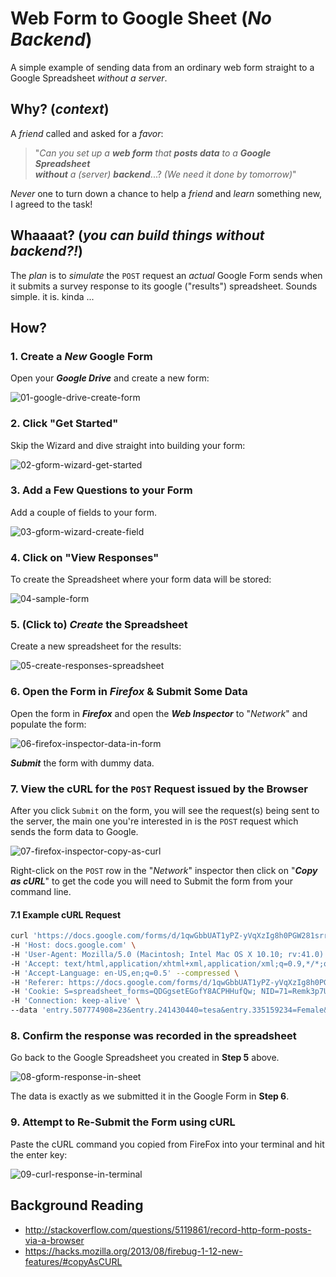 # Web Form to Google Sheet (*No Backend*)

A simple example of sending data from an ordinary web form
straight to a Google Spreadsheet *without a server*.

## Why? (*context*)

A *friend* called and asked for a *favor*:

> "*Can you set up a* ***web form***
*that* ***posts data*** *to a*
***Google Spreadsheet***  
***without*** *a (server)* ***backend***...?
*(We need it done by tomorrow)*"

*Never* one to turn down a chance to help a *friend*
and *learn* something new, I agreed to the task!

## Whaaaat? (*you can build things without backend?!*)

The *plan* is to *simulate* the `POST` request an *actual* Google Form sends when it submits a survey response to its google ("results") spreadsheet. Sounds simple. it is. kinda ...

## How?

### 1. Create a *New* Google Form

Open your ***Google Drive*** and create a new form:

![01-google-drive-create-form](https://cloud.githubusercontent.com/assets/194400/10529330/d9c59f4a-7394-11e5-9e22-ad92c45553c3.png)

### 2. Click "Get Started"

Skip the Wizard and dive straight into building your form:

![02-gform-wizard-get-started](https://cloud.githubusercontent.com/assets/194400/10529351/1b604270-7395-11e5-8617-92152180e157.png)


### 3. Add a Few Questions to your Form

Add a couple of fields to your form.

![03-gform-wizard-create-field](https://cloud.githubusercontent.com/assets/194400/10529380/565eb852-7395-11e5-99a4-50a80a77fd54.png)

### 4. Click on "View Responses"

To create the Spreadsheet where your form data will be stored:

![04-sample-form](https://cloud.githubusercontent.com/assets/194400/10529416/c2fc9538-7395-11e5-99ee-d0ddc9d1e16e.png)

### 5. (Click to) *Create* the Spreadsheet

Create a new spreadsheet for the results:

![05-create-responses-spreadsheet](https://cloud.githubusercontent.com/assets/194400/10529468/2153de70-7396-11e5-996a-908c2ac7e2ac.png)

### 6. Open the Form in *Firefox* & Submit Some Data

Open the form in ***Firefox*** and open the ***Web Inspector*** to "*Network*" and populate the form:

![06-firefox-inspector-data-in-form](https://cloud.githubusercontent.com/assets/194400/10529708/38a8a23e-7398-11e5-9528-314ce856ef8f.png)

***Submit*** the form with dummy data.

### 7. View the cURL for the `POST` Request issued by the Browser

After you click `Submit` on the form, you will see the request(s)
being sent to the server, the main one you're interested in
is the `POST` request which sends the form data to Google.

![07-firefox-inspector-copy-as-curl](https://cloud.githubusercontent.com/assets/194400/10529578/1e03925a-7397-11e5-8dec-9dce7523a8b0.png)

Right-click on the `POST` row in the "*Network*" inspector then click on "***Copy as cURL***" to get the code you will need to Submit the form from your command line.

#### 7.1 Example cURL Request

```sh
curl 'https://docs.google.com/forms/d/1qwGbbUAT1yPZ-yVqXzIg8h0PGW281srrkBtCdJwFgdA/formResponse' \
-H 'Host: docs.google.com' \
-H 'User-Agent: Mozilla/5.0 (Macintosh; Intel Mac OS X 10.10; rv:41.0) Gecko/20100101 Firefox/41.0' \
-H 'Accept: text/html,application/xhtml+xml,application/xml;q=0.9,*/*;q=0.8' \
-H 'Accept-Language: en-US,en;q=0.5' --compressed \
-H 'Referer: https://docs.google.com/forms/d/1qwGbbUAT1yPZ-yVqXzIg8h0PGW281srrkBtCdJwFgdA/viewform?fbzx=-4417037870062614176' \
-H 'Cookie: S=spreadsheet_forms=QDGgsetEGofY8ACPHHufQw; NID=71=Remk3p7UeYnI01GsXgQ3acVcBgiN8iKiBVrXK9GdwVnop4j9kaBDSWlxWl1vuvTKPdrK66DdXWRFTFo-2Onj0zUyCaJ1xfMACh8hTUb0XBIVYdVJdkr1jvvmlkhZVAkgbow9Scr_X17OI-M9tw4evTQHJ4tU6P7xM695WlCtODmubmt57QgkpTAXNwdZrQ05GqRhWfw; PREF=ID=1111111111111111:FF=0:TM=1442226709:LM=1442226709:V=1:S=es4FGMNhg_KRMNf0; OGP=-5061451:' \
-H 'Connection: keep-alive' \
--data 'entry.507774908=23&entry.241430440=tesa&entry.335159234=Female&draftResponse=%5B%2C%2C%22-4417037870062614176%22%5D%0D%0A&pageHistory=0&fvv=0&fbzx=-4417037870062614176'
```

### 8. Confirm the response was recorded in the spreadsheet

Go back to the Google Spreadsheet you created in **Step 5** above.

![08-gform-response-in-sheet](https://cloud.githubusercontent.com/assets/194400/10529619/774bec5e-7397-11e5-85ad-619f9ae3b195.png)

The data is exactly as we submitted it in the Google Form in **Step 6**.

### 9. Attempt to Re-Submit the Form using cURL

Paste the cURL command you copied from FireFox into your terminal
and hit the enter key:

![09-curl-response-in-terminal](https://cloud.githubusercontent.com/assets/194400/10529836/40e63c4e-7399-11e5-8b46-468ec0035c39.png)

## Background Reading

+ http://stackoverflow.com/questions/5119861/record-http-form-posts-via-a-browser
+ https://hacks.mozilla.org/2013/08/firebug-1-12-new-features/#copyAsCURL
